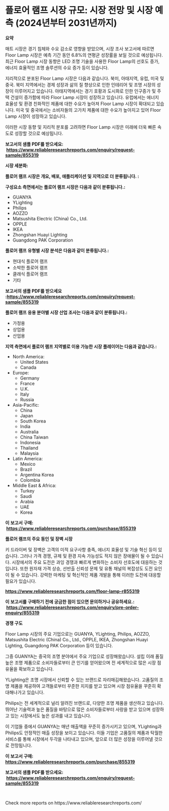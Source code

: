 <p><h1>플로어 램프 시장 규모: 시장 전망 및 시장 예측 (2024년부터 2031년까지)</h1></p><p><strong>요약</strong></p>
<p><p>매트 시장은 경기 침체와 수요 감소로 영향을 받았으며, 시장 조사 보고서에 따르면 Floor Lamp 시장은 예측 기간 동안 6.8%의 연평균 성장률을 보일 것으로 예상됩니다. 최근 Floor Lamp 시장 동향은 LED 조명 기술을 사용한 Floor Lamp의 선호도 증가, 에너지 효율적인 조명 솔루션의 수요 증가 등이 있습니다.</p><p>지리적으로 분포된 Floor Lamp 시장은 다음과 같습니다. 북미, 아태지역, 유럽, 미국 및 중국. 북미 지역에서는 경제 성장과 삶의 질 향상으로 인한 인테리어 및 조명 시장의 성장이 이루어지고 있습니다. 아태지역에서는 경기 호황과 도시화로 인한 인구증가 및 주택 건설이 증가함에 따라 Floor Lamp 시장이 성장하고 있습니다. 유럽에서는 에너지 효율성 및 환경 친화적인 제품에 대한 수요가 높아져 Floor Lamp 시장이 확대되고 있습니다. 미국 및 중국에서는 소비자들의 고가치 제품에 대한 수요가 높아지고 있어 Floor Lamp 시장이 성장하고 있습니다.</p><p>이러한 시장 동향 및 지리적 분포를 고려하면 Floor Lamp 시장은 미래에 더욱 빠른 속도로 성장할 것으로 예상됩니다.</p></p>
<p><strong>보고서의 샘플 PDF를 받으세요: &nbsp;<a href="https://www.reliableresearchreports.com/enquiry/request-sample/855319">https://www.reliableresearchreports.com/enquiry/request-sample/855319</a></strong></p>
<p><strong>시장 세분화:</strong></p>
<p><strong> 플로어 램프 시장은 개요, 배포, 애플리케이션 및 지역으로 더 분류됩니다. :</strong></p>
<p><strong>구성요소 측면에서는 플로어 램프 시장은 다음과 같이 분류됩니다.:</strong></p>
<p><ul><li>GUANYA</li><li>YLighting</li><li>Philips</li><li>AOZZO</li><li>Matsushita Electric (China) Co., Ltd.</li><li>OPPLE</li><li>IKEA</li><li>Zhongshan Huayi Lighting</li><li>Guangdong PAK Corporation </li></ul></p>
<p><strong> 플로어 램프 유형별 시장 분석은 다음과 같이 분류됩니다.:</strong></p>
<p><ul><li>현대식 플로어 램프</li><li>소박한 플로어 램프</li><li>클래식 플로어 램프</li><li>기타</li></ul></p>
<p><strong>보고서의 샘플 PDF를 받으세요 :<a href="https://www.reliableresearchreports.com/enquiry/request-sample/855319">https://www.reliableresearchreports.com/enquiry/request-sample/855319</a></strong></p>
<p><strong> 플로어 램프 응용 분야별 시장 산업 조사는 다음과 같이 분류됩니다.:</strong></p>
<p><ul><li>가정용</li><li>상업용</li><li>산업용</li></ul></p>
<p><strong>지역 측면에서 플로어 램프 지역별로 이용 가능한 시장 플레이어는 다음과 같습니다.:</strong></p>
<p><ul>
    <li>
        North America:
        <ul>
            <li>United States</li>
            <li>Canada</li>
        </ul>
    </li>
    <li>
        Europe:
        <ul>
            <li>Germany</li>
            <li>France</li>
            <li>U.K.</li>
            <li>Italy</li>
            <li>Russia</li>
        </ul>
    </li>
    <li>
        Asia-Pacific:
        <ul>
            <li>China</li>
            <li>Japan</li>
            <li>South Korea</li>
            <li>India</li>
            <li>Australia</li>
            <li>China Taiwan</li>
            <li>Indonesia</li>
            <li>Thailand</li>
            <li>Malaysia</li>
        </ul>
    </li>
    <li>
        Latin America:
        <ul>
            <li>Mexico</li>
            <li>Brazil</li>
            <li>Argentina Korea</li>
            <li>Colombia</li>
        </ul>
    </li>
    <li>
        Middle East & Africa:
        <ul>
            <li>Turkey</li>
            <li>Saudi</li>
            <li>Arabia</li>
            <li>UAE</li>
            <li>Korea</li>
        </ul>
    </li>
    </ul></p>
<p><strong>이 보고서 구매: &nbsp;<a href="https://www.reliableresearchreports.com/purchase/855319">https://www.reliableresearchreports.com/purchase/855319</a></strong></p>
<p><strong>플로어 램프의 주요 동인 및 장벽 시장</strong></p>
<p><p>키 드라이버 및 장벽은 고객의 미적 요구사항 충족, 에너지 효율성 및 기술 혁신 등이 있습니다. 그러나 가격 경쟁, 규제 및 환경 지속 가능성도 적지 않은 장애물이 될 수 있습니다. 시장에서의 주요 도전은 과잉 경쟁과 빠르게 변화하는 소비자 선호도에 대응하는 것입니다. 또한 원자재 가격 상승, 선반출 신뢰성 문제 및 유통 채널의 복잡성도 도전 요인이 될 수 있습니다. 강력한 마케팅 및 혁신적인 제품 개발을 통해 이러한 도전에 대응할 필요가 있습니다.</p></p>
<p><strong><a href="https://www.reliableresearchreports.com/floor-lamp-r855319">https://www.reliableresearchreports.com/floor-lamp-r855319</a></strong></p>
<p><strong>이 보고서를 구매하기 전에 궁금한 점이 있으면 문의하거나 공유하세요.: &nbsp;<a href="https://www.reliableresearchreports.com/enquiry/pre-order-enquiry/855319">https://www.reliableresearchreports.com/enquiry/pre-order-enquiry/855319</a></strong></p>
<p><strong>경쟁 구도</strong></p>
<p><p>Floor Lamp 시장의 주요 기업으로는 GUANYA, YLighting, Philips, AOZZO, Matsushita Electric (China) Co., Ltd., OPPLE, IKEA, Zhongshan Huayi Lighting, Guangdong PAK Corporation 등이 있습니다. </p><p>그중 GUANYA는 중국의 조명 분야에서 주요 기업으로 성장해왔습니다. 설립 이래 품질 높은 조명 제품으로 소비자들로부터 큰 인기를 얻어왔으며 전 세계적으로 많은 시장 점유율을 확보하고 있습니다.</p><p>YLighting은 조명 시장에서 신뢰할 수 있는 브랜드로 자리매김해왔습니다. 고품질의 조명 제품을 제공하여 고객들로부터 꾸준한 지지를 받고 있으며 시장 점유율을 꾸준히 확대해나가고 있습니다.</p><p>Philips는 전 세계적으로 널리 알려진 브랜드로, 다양한 조명 제품을 생산하고 있습니다. 뛰어난 기술력과 높은 품질을 바탕으로 많은 소비자들로부터 사랑을 받고 있으며 성장하고 있는 시장에서도 높은 성과를 내고 있습니다.</p><p>이 기업들 중에서 GUANYA는 매년 매출액을 꾸준히 증가시키고 있으며, YLighting과 Philips도 안정적인 매출 성장을 보이고 있습니다. 이들 기업은 고품질의 제품과 탁월한 서비스를 통해 시장에서 두각을 나타내고 있으며, 앞으로 더 많은 성장을 이루어낼 것으로 전망됩니다.</p></p>
<p><strong>이 보고서 구매: &nbsp; <a href="https://www.reliableresearchreports.com/purchase/855319">https://www.reliableresearchreports.com/purchase/855319</a></strong></p>
<p><strong>보고서의 샘플 PDF를 받으세요: &nbsp;<a href="https://www.reliableresearchreports.com/enquiry/request-sample/855319">https://www.reliableresearchreports.com/enquiry/request-sample/855319</a></strong><strong></strong></p>
<p>&nbsp;</p>
<p>Check more reports on https://www.reliableresearchreports.com/</p>